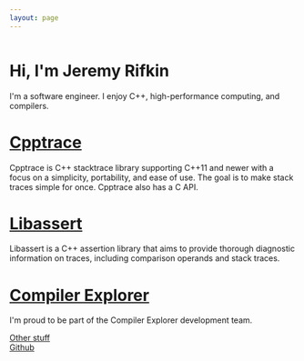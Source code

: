 ```yaml
---
layout: page
---
```


<script setup>
import './home.scss';
import pfp_url from '../assets/pfp.jpg';
</script>

<div id="content">
    <div id="main">
        <img class="pfp" :src="pfp_url" />
        <div class="main-text">
            <h1>Hi, I'm Jeremy Rifkin</h1>
            <p>
                I'm a software engineer. I enjoy C++, high-performance computing, and compilers.
            </p>
        </div>
    </div>
    <div id="projects">
        <div class="project-card">
            <h1><a href="https://github.com/jeremy-rifkin/cpptrace">Cpptrace <font-awesome-icon :icon="['fab', 'github']" /></a></h1>
            <p>
                Cpptrace is C++ stacktrace library supporting C++11 and newer with a focus on a simplicity,
                portability, and ease of use. The goal is to make stack traces simple for once. Cpptrace also
                has a C API.
            </p>
        </div>
        <div class="project-card">
            <h1><a href="https://github.com/jeremy-rifkin/libassert">Libassert <font-awesome-icon :icon="['fab', 'github']" /></a></h1>
            <p>
                Libassert is a C++ assertion library that aims to provide thorough diagnostic information on
                traces, including comparison operands and stack traces.
            </p>
        </div>
        <div class="project-card">
            <h1><a href="https://github.com/compiler-explorer/compiler-explorer">Compiler Explorer <font-awesome-icon :icon="['fab', 'github']" /></a></h1>
            <p>
                I'm proud to be part of the Compiler Explorer development team.
            </p>
        </div>
        <a class="other" href="/experiments">Other stuff <font-awesome-icon :icon="['fas', 'arrow-up-right-from-square']" /></a>
    </div>
    <!-- <a id="blog-button" href="/blog">
        Blog <i class="fa-solid fa-chevron-right"></i>
    </a> -->
</div>
<footer>
    <div class="github">
        <a href="https://github.com/jeremy-rifkin">
            <font-awesome-icon :icon="['fab', 'github']" /><span class="github-text">Github</span>
        </a>
    </div>
</footer>

